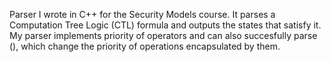 Parser I wrote in C++ for the Security Models course. It parses a Computation Tree Logic (CTL) formula and outputs the states that satisfy it. My parser implements priority of operators and can also succesfully parse (), which change the priority of operations encapsulated by them.
